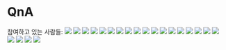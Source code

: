 # QnA
참여하고 있는 사람들:
![](https://avatars2.githubusercontent.com/u/12431127?v=3&s=40)
![](https://avatars2.githubusercontent.com/u/9590242?v=3&s=40)
![](https://avatars2.githubusercontent.com/u/25736938?v=3&s=40)
![](https://avatars2.githubusercontent.com/u/16500606?v=3&s=40)
![](https://avatars2.githubusercontent.com/u/13010755?v=3&s=40)
![](https://avatars2.githubusercontent.com/u/24626386?v=3&s=40)
![](https://avatars2.githubusercontent.com/u/7710041?v=3&s=40)
![](https://avatars2.githubusercontent.com/u/8079733?v=3&s=40)
![](https://avatars2.githubusercontent.com/u/15906088?v=3&s=40)
![](https://avatars2.githubusercontent.com/u/25643028?v=3&s=40)
![](https://avatars2.githubusercontent.com/u/5106603?v=3&s=40)
![](https://avatars2.githubusercontent.com/u/14148553?v=3&s=40)
![](https://avatars2.githubusercontent.com/u/16144187?v=3&s=40)
![](https://avatars2.githubusercontent.com/u/7167222?v=3&s=40)
![](https://avatars2.githubusercontent.com/u/19385522?v=3&s=40)
![](https://avatars2.githubusercontent.com/u/17807797?v=3&s=40)
![](https://avatars2.githubusercontent.com/u/11094461?v=3&s=40)
![](https://avatars2.githubusercontent.com/u/1618736?v=3&s=40)
![](https://avatars2.githubusercontent.com/u/11658173?v=3&s=40)
![](https://avatars2.githubusercontent.com/u/14899930?v=3&s=40)
![](https://avatars2.githubusercontent.com/u/5376577?v=3&s=40)
![](https://avatars2.githubusercontent.com/u/19247246?v=3&s=40)

